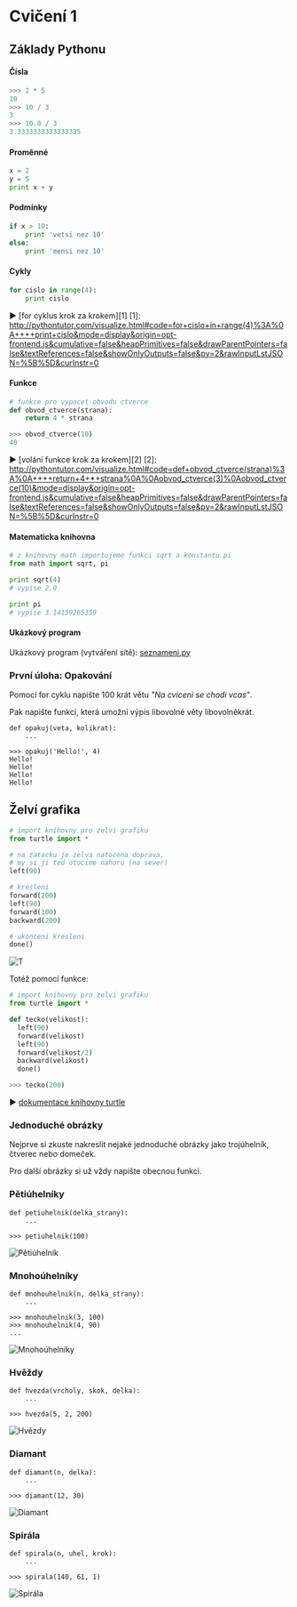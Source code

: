 # Cvičení 1

## Základy Pythonu

#### Čísla


```python
>>> 2 * 5
10
>>> 10 / 3
3
>>> 10.0 / 3
3.3333333333333335
```

#### Proměnné

```python
x = 2
y = 5
print x + y
```

#### Podmínky

```python
if x > 10:
    print 'vetsi nez 10'
else:
    print 'mensi nez 10'
```

#### Cykly

```python
for cislo in range(4):
    print cislo
```

▶ [for cyklus krok za krokem][1]
[1]: http://pythontutor.com/visualize.html#code=for+cislo+in+range(4)%3A%0A++++print+cislo&mode=display&origin=opt-frontend.js&cumulative=false&heapPrimitives=false&drawParentPointers=false&textReferences=false&showOnlyOutputs=false&py=2&rawInputLstJSON=%5B%5D&curInstr=0

#### Funkce

```python
# funkce pro vypocet obvodu ctverce
def obvod_ctverce(strana):
    return 4 * strana

>>> obvod_ctverce(10)
40
```

▶ [volání funkce krok za krokem][2]
[2]: http://pythontutor.com/visualize.html#code=def+obvod_ctverce(strana)%3A%0A++++return+4+*+strana%0A%0Aobvod_ctverce(3)%0Aobvod_ctverce(10)&mode=display&origin=opt-frontend.js&cumulative=false&heapPrimitives=false&drawParentPointers=false&textReferences=false&showOnlyOutputs=false&py=2&rawInputLstJSON=%5B%5D&curInstr=0

#### Matematicka knihovna

```python
# z knihovny math importujeme funkci sqrt a konstantu pi
from math import sqrt, pi

print sqrt(4)
# vypise 2.0

print pi
# vypise 3.14159265359
```

#### Ukázkový program
Ukázkový program (vytváření sítě):
[seznameni.py](https://github.com/effa/ib111/blob/master/seznameni.py)

### První úloha: Opakování
Pomocí for cyklu napište 100 krát větu *"Na cviceni se chodi vcas"*.

Pak napište funkci, která umožní výpis libovolné věty libovolněkrát.

    def opakuj(veta, kolikrat):
        ...

    >>> opakuj('Hello!', 4)
    Hello!
    Hello!
    Hello!
    Hello!


## Želví grafika

```python
# import knihovny pro zelvi grafiku
from turtle import *

# na zatacku je zelva natocena doprava,
# my si ji ted otocime nahoru (na sever)
left(90)

# kresleni
forward(200)
left(90)
forward(100)
backward(200)

# ukonceni kresleni
done()
```
![T](img/tecko.png)

Totéž pomocí funkce:

```python
# import knihovny pro zelvi grafiku
from turtle import *

def tecko(velikost):
  left(90)
  forward(velikost)
  left(90)
  forward(velikost/2)
  backward(velikost)
  done()

>>> tecko(200)
```

▶  [dokumentace knihovny turtle](http://docs.python.org/library/turtle.html)

### Jednoduché obrázky
Nejprve si zkuste nakreslit nejaké jednoduché obrázky jako trojúhelník, čtverec nebo domeček.

Pro další obrázky si už vždy napište obecnou funkci.

### Pětiúhelníky

    def petiuhelnik(delka_strany):
        ...

    >>> petiuhelnik(100)

![Pětiúhelník](img/petiuhelnik.png)

### Mnohoúhelníky

    def mnohouhelnik(n, delka_strany):
        ...

    >>> mnohouhelnik(3, 100)
    >>> mnohouhelnik(4, 90)
    ...

![Mnohoúhelníky](img/mnohouhelniky.png)

### Hvěždy

    def hvezda(vrcholy, skok, delka):
        ...

    >>> hvezda(5, 2, 200)

![Hvězdy](img/hvezdy.png)

### Diamant

    def diamant(n, delka):
        ...

    >>> diamant(12, 30)

![Diamant](img/diamant.png)

### Spirála

    def spirala(n, uhel, krok):
        ...

    >>> spirala(140, 61, 1)

![Spirála](img/spirala.png)

